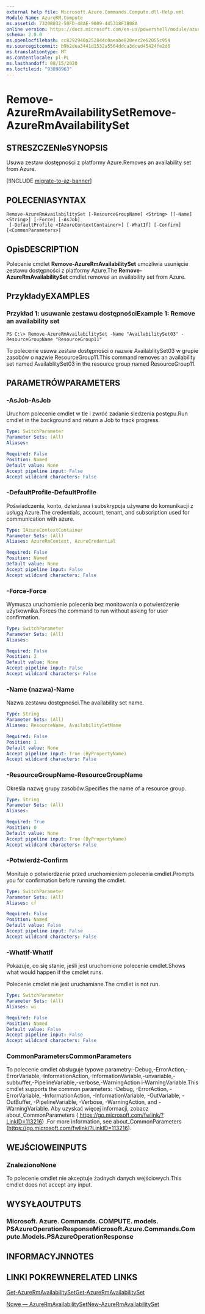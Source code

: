 ```yaml
---
external help file: Microsoft.Azure.Commands.Compute.dll-Help.xml
Module Name: AzureRM.Compute
ms.assetid: 7320B832-50FD-48AE-9089-445318F3B08A
online version: https://docs.microsoft.com/en-us/powershell/module/azurerm.compute/remove-azurermavailabilityset
schema: 2.0.0
ms.openlocfilehash: cc8292940a252844c0aeabe820eec2e62055c954
ms.sourcegitcommit: b9b2dea3441d1532a5564ddca3dced45424fe2d6
ms.translationtype: MT
ms.contentlocale: pl-PL
ms.lasthandoff: 08/15/2020
ms.locfileid: "93898963"
---
```

# <span data-ttu-id="73652-101">Remove-AzureRmAvailabilitySet</span><span class="sxs-lookup"><span data-stu-id="73652-101">Remove-AzureRmAvailabilitySet</span></span>

## <span data-ttu-id="73652-102">STRESZCZENIe</span><span class="sxs-lookup"><span data-stu-id="73652-102">SYNOPSIS</span></span>
<span data-ttu-id="73652-103">Usuwa zestaw dostępności z platformy Azure.</span><span class="sxs-lookup"><span data-stu-id="73652-103">Removes an availability set from Azure.</span></span>

[!INCLUDE [migrate-to-az-banner](../../includes/migrate-to-az-banner.md)]

## <span data-ttu-id="73652-104">POLECENIA</span><span class="sxs-lookup"><span data-stu-id="73652-104">SYNTAX</span></span>

```
Remove-AzureRmAvailabilitySet [-ResourceGroupName] <String> [[-Name] <String>] [-Force] [-AsJob]
 [-DefaultProfile <IAzureContextContainer>] [-WhatIf] [-Confirm] [<CommonParameters>]
```

## <span data-ttu-id="73652-105">Opis</span><span class="sxs-lookup"><span data-stu-id="73652-105">DESCRIPTION</span></span>
<span data-ttu-id="73652-106">Polecenie cmdlet **Remove-AzureRmAvailabilitySet** umożliwia usunięcie zestawu dostępności z platformy Azure.</span><span class="sxs-lookup"><span data-stu-id="73652-106">The **Remove-AzureRmAvailabilitySet** cmdlet removes an availability set from Azure.</span></span>

## <span data-ttu-id="73652-107">Przykłady</span><span class="sxs-lookup"><span data-stu-id="73652-107">EXAMPLES</span></span>

### <span data-ttu-id="73652-108">Przykład 1: usuwanie zestawu dostępności</span><span class="sxs-lookup"><span data-stu-id="73652-108">Example 1: Remove an availability set</span></span>
```
PS C:\> Remove-AzureRmAvailabilitySet -Name "AvailabilitySet03" -ResourceGroupName "ResourceGroup11"
```

<span data-ttu-id="73652-109">To polecenie usuwa zestaw dostępności o nazwie AvailablitySet03 w grupie zasobów o nazwie ResourceGroup11.</span><span class="sxs-lookup"><span data-stu-id="73652-109">This command removes an availability set named AvailablitySet03 in the resource group named ResourceGroup11.</span></span>

## <span data-ttu-id="73652-110">PARAMETRÓW</span><span class="sxs-lookup"><span data-stu-id="73652-110">PARAMETERS</span></span>

### <span data-ttu-id="73652-111">-AsJob</span><span class="sxs-lookup"><span data-stu-id="73652-111">-AsJob</span></span>
<span data-ttu-id="73652-112">Uruchom polecenie cmdlet w tle i zwróć zadanie śledzenia postępu.</span><span class="sxs-lookup"><span data-stu-id="73652-112">Run cmdlet in the background and return a Job to track progress.</span></span>

```yaml
Type: SwitchParameter
Parameter Sets: (All)
Aliases: 

Required: False
Position: Named
Default value: None
Accept pipeline input: False
Accept wildcard characters: False
```

### <span data-ttu-id="73652-113">-DefaultProfile</span><span class="sxs-lookup"><span data-stu-id="73652-113">-DefaultProfile</span></span>
<span data-ttu-id="73652-114">Poświadczenia, konto, dzierżawa i subskrypcja używane do komunikacji z usługą Azure.</span><span class="sxs-lookup"><span data-stu-id="73652-114">The credentials, account, tenant, and subscription used for communication with azure.</span></span>

```yaml
Type: IAzureContextContainer
Parameter Sets: (All)
Aliases: AzureRmContext, AzureCredential

Required: False
Position: Named
Default value: None
Accept pipeline input: False
Accept wildcard characters: False
```

### <span data-ttu-id="73652-115">-Force</span><span class="sxs-lookup"><span data-stu-id="73652-115">-Force</span></span>
<span data-ttu-id="73652-116">Wymusza uruchomienie polecenia bez monitowania o potwierdzenie użytkownika.</span><span class="sxs-lookup"><span data-stu-id="73652-116">Forces the command to run without asking for user confirmation.</span></span>

```yaml
Type: SwitchParameter
Parameter Sets: (All)
Aliases: 

Required: False
Position: 2
Default value: None
Accept pipeline input: False
Accept wildcard characters: False
```

### <span data-ttu-id="73652-117">-Name (nazwa)</span><span class="sxs-lookup"><span data-stu-id="73652-117">-Name</span></span>
<span data-ttu-id="73652-118">Nazwa zestawu dostępności.</span><span class="sxs-lookup"><span data-stu-id="73652-118">The availability set name.</span></span>

```yaml
Type: String
Parameter Sets: (All)
Aliases: ResourceName, AvailabilitySetName

Required: False
Position: 1
Default value: None
Accept pipeline input: True (ByPropertyName)
Accept wildcard characters: False
```

### <span data-ttu-id="73652-119">-ResourceGroupName</span><span class="sxs-lookup"><span data-stu-id="73652-119">-ResourceGroupName</span></span>
<span data-ttu-id="73652-120">Określa nazwę grupy zasobów.</span><span class="sxs-lookup"><span data-stu-id="73652-120">Specifies the name of a resource group.</span></span>

```yaml
Type: String
Parameter Sets: (All)
Aliases: 

Required: True
Position: 0
Default value: None
Accept pipeline input: True (ByPropertyName)
Accept wildcard characters: False
```

### <span data-ttu-id="73652-121">-Potwierdź</span><span class="sxs-lookup"><span data-stu-id="73652-121">-Confirm</span></span>
<span data-ttu-id="73652-122">Monituje o potwierdzenie przed uruchomieniem polecenia cmdlet.</span><span class="sxs-lookup"><span data-stu-id="73652-122">Prompts you for confirmation before running the cmdlet.</span></span>

```yaml
Type: SwitchParameter
Parameter Sets: (All)
Aliases: cf

Required: False
Position: Named
Default value: False
Accept pipeline input: False
Accept wildcard characters: False
```

### <span data-ttu-id="73652-123">-WhatIf</span><span class="sxs-lookup"><span data-stu-id="73652-123">-WhatIf</span></span>
<span data-ttu-id="73652-124">Pokazuje, co się stanie, jeśli jest uruchomione polecenie cmdlet.</span><span class="sxs-lookup"><span data-stu-id="73652-124">Shows what would happen if the cmdlet runs.</span></span>

<span data-ttu-id="73652-125">Polecenie cmdlet nie jest uruchamiane.</span><span class="sxs-lookup"><span data-stu-id="73652-125">The cmdlet is not run.</span></span>

```yaml
Type: SwitchParameter
Parameter Sets: (All)
Aliases: wi

Required: False
Position: Named
Default value: False
Accept pipeline input: False
Accept wildcard characters: False
```

### <span data-ttu-id="73652-126">CommonParameters</span><span class="sxs-lookup"><span data-stu-id="73652-126">CommonParameters</span></span>
<span data-ttu-id="73652-127">To polecenie cmdlet obsługuje typowe parametry:-Debug,-ErrorAction,-ErrorVariable,-InformationAction,-InformationVariable,-unvariable,-subbuffer,-PipelineVariable,-verbose,-WarningAction i-WarningVariable.</span><span class="sxs-lookup"><span data-stu-id="73652-127">This cmdlet supports the common parameters: -Debug, -ErrorAction, -ErrorVariable, -InformationAction, -InformationVariable, -OutVariable, -OutBuffer, -PipelineVariable, -Verbose, -WarningAction, and -WarningVariable.</span></span> <span data-ttu-id="73652-128">Aby uzyskać więcej informacji, zobacz about_CommonParameters ( https://go.microsoft.com/fwlink/?LinkID=113216) .</span><span class="sxs-lookup"><span data-stu-id="73652-128">For more information, see about_CommonParameters (https://go.microsoft.com/fwlink/?LinkID=113216).</span></span>

## <span data-ttu-id="73652-129">WEJŚCIOWE</span><span class="sxs-lookup"><span data-stu-id="73652-129">INPUTS</span></span>

### <span data-ttu-id="73652-130">Znaleziono</span><span class="sxs-lookup"><span data-stu-id="73652-130">None</span></span>
<span data-ttu-id="73652-131">To polecenie cmdlet nie akceptuje żadnych danych wejściowych.</span><span class="sxs-lookup"><span data-stu-id="73652-131">This cmdlet does not accept any input.</span></span>

## <span data-ttu-id="73652-132">WYSYŁA</span><span class="sxs-lookup"><span data-stu-id="73652-132">OUTPUTS</span></span>

### <span data-ttu-id="73652-133">Microsoft. Azure. Commands. COMPUTE. models. PSAzureOperationResponse</span><span class="sxs-lookup"><span data-stu-id="73652-133">Microsoft.Azure.Commands.Compute.Models.PSAzureOperationResponse</span></span>

## <span data-ttu-id="73652-134">INFORMACYJN</span><span class="sxs-lookup"><span data-stu-id="73652-134">NOTES</span></span>

## <span data-ttu-id="73652-135">LINKI POKREWNE</span><span class="sxs-lookup"><span data-stu-id="73652-135">RELATED LINKS</span></span>

[<span data-ttu-id="73652-136">Get-AzureRmAvailabilitySet</span><span class="sxs-lookup"><span data-stu-id="73652-136">Get-AzureRmAvailabilitySet</span></span>](./Get-AzureRmAvailabilitySet.md)

[<span data-ttu-id="73652-137">Nowe — AzureRmAvailabilitySet</span><span class="sxs-lookup"><span data-stu-id="73652-137">New-AzureRmAvailabilitySet</span></span>](./New-AzureRmAvailabilitySet.md)


